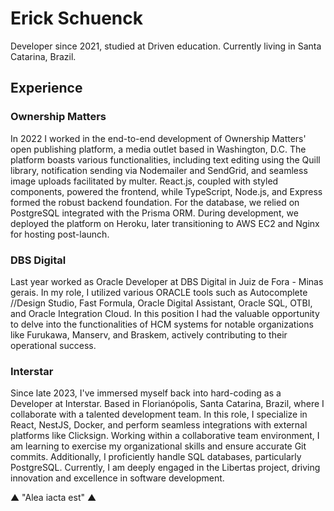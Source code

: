 # Erick Schuenck

Developer since 2021, studied at Driven education. Currently living in Santa Catarina, Brazil.

## Experience

### Ownership Matters
In 2022 I worked in the end-to-end development of Ownership Matters' open publishing platform, a media outlet based in Washington, D.C. The platform boasts various functionalities, including text editing using the Quill library, notification sending via Nodemailer and SendGrid, and seamless image uploads facilitated by multer. React.js, coupled with styled components, powered the frontend, while TypeScript, Node.js, and Express formed the robust backend foundation. For the database, we relied on PostgreSQL integrated with the Prisma ORM. During development, we deployed the platform on Heroku, later transitioning to AWS EC2 and Nginx for hosting post-launch.

### DBS Digital
Last year worked as Oracle Developer at DBS Digital in Juiz de Fora - Minas gerais. In my role, I utilized various ORACLE tools such as Autocomplete //Design Studio, Fast Formula, Oracle Digital Assistant, Oracle SQL, OTBI, and Oracle Integration Cloud. In this position I had the valuable opportunity to delve into the functionalities of HCM systems for notable organizations like Furukawa, Manserv, and Braskem, actively contributing to their operational success.

### Interstar
Since late 2023, I've immersed myself back into hard-coding as a Developer at Interstar. Based in Florianópolis, Santa Catarina, Brazil, where I collaborate with a talented development team. In this role, I specialize in React, NestJS, Docker, and perform seamless integrations with external platforms like Clicksign. Working within a collaborative team environment, I am learning to exercise my organizational skills and ensure accurate Git commits. Additionally, I proficiently handle SQL databases, particularly PostgreSQL. Currently, I am deeply engaged in the Libertas project, driving innovation and excellence in software development. 

▲ "Alea iacta est" ▲
